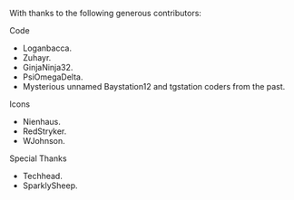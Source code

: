 With thanks to the following generous contributors:

Code
* Loganbacca.
* Zuhayr.
* GinjaNinja32.
* PsiOmegaDelta.
* Mysterious unnamed Baystation12 and tgstation coders from the past.

Icons
* Nienhaus.
* RedStryker.
* WJohnson.

Special Thanks
* Techhead.
* SparklySheep.
